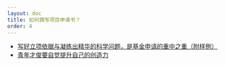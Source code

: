 ```yaml
---
layout: doc
title: 如何撰写项目申请书？
order: 4
---
```


- [写好立项依据与凝练出精华的科学问题，是基金申请的重中之重（附样例）](https://mp.weixin.qq.com/s/4icIuPIsEcOfvVWndozqcA)
- [青年才俊要自觉提升自己的创造力](http://blog.sciencenet.cn/blog-575926-1247650.html)